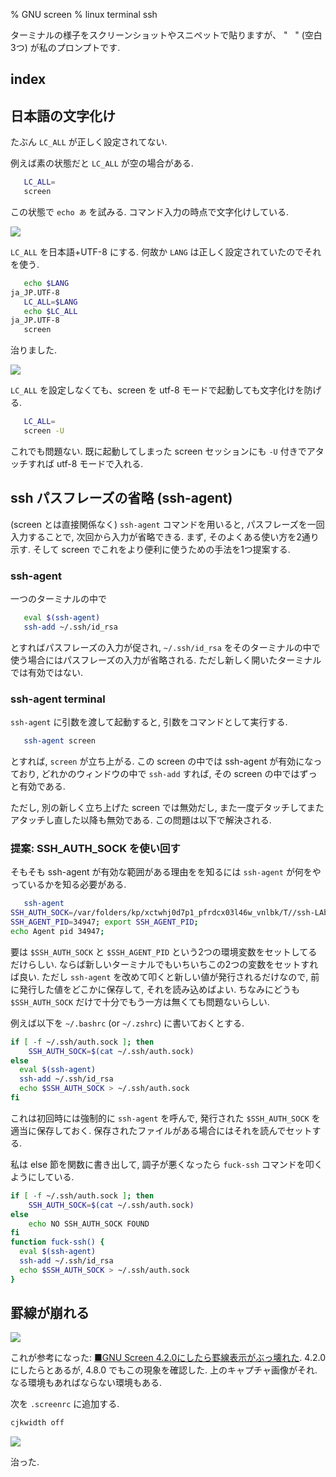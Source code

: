 % GNU screen
% linux terminal ssh

ターミナルの様子をスクリーンショットやスニペットで貼りますが、
"&nbsp;&nbsp;&nbsp;" (空白3つ) が私のプロンプトです.

## index

<div id='toc'></div>

## 日本語の文字化け

たぶん `LC_ALL` が正しく設定されてない.

例えば素の状態だと `LC_ALL` が空の場合がある.

```bash
   LC_ALL=
   screen
```

この状態で `echo あ` を試みる. コマンド入力の時点で文字化けしている.

![](https://i.imgur.com/kOJNNb5.png)

`LC_ALL` を日本語+UTF-8 にする.
何故か `LANG` は正しく設定されていたのでそれを使う.

```bash
   echo $LANG
ja_JP.UTF-8
   LC_ALL=$LANG
   echo $LC_ALL
ja_JP.UTF-8
   screen
```

治りました.

![](https://i.imgur.com/HKr3flc.png)

`LC_ALL` を設定しなくても、screen を utf-8 モードで起動しても文字化けを防げる.

```bash
   LC_ALL=
   screen -U
```

これでも問題ない. 既に起動してしまった screen セッションにも `-U` 付きでアタッチすれば utf-8 モードで入れる.

## ssh パスフレーズの省略 (ssh-agent)

(screen とは直接関係なく) `ssh-agent` コマンドを用いると, パスフレーズを一回入力することで,
次回から入力が省略できる.
まず, そのよくある使い方を2通り示す.
そして screen でこれをより便利に使うための手法を1つ提案する.

### ssh-agent

一つのターミナルの中で

```bash
   eval $(ssh-agent)
   ssh-add ~/.ssh/id_rsa
```

とすればパスフレーズの入力が促され, `~/.ssh/id_rsa` をそのターミナルの中で使う場合にはパスフレーズの入力が省略される.
ただし新しく開いたターミナルでは有効ではない.

### ssh-agent terminal

`ssh-agent` に引数を渡して起動すると, 引数をコマンドとして実行する.

```bash
   ssh-agent screen
```

とすれば, `screen` が立ち上がる.
この screen の中では ssh-agent が有効になっており,
どれかのウィンドウの中で `ssh-add` すれば, その screen の中ではずっと有効である.

ただし, 別の新しく立ち上げた screen では無効だし, また一度デタッチしてまたアタッチし直した以降も無効である.
この問題は以下で解決される.

### 提案: SSH_AUTH_SOCK を使い回す

そもそも ssh-agent が有効な範囲がある理由をを知るには `ssh-agent` が何をやっているかを知る必要がある.

```bash
   ssh-agent
SSH_AUTH_SOCK=/var/folders/kp/xctwhj0d7p1_pfrdcx03l46w_vnlbk/T//ssh-LAbAHJgJ4olH/agent.34946; export SSH_AUTH_SOCK;
SSH_AGENT_PID=34947; export SSH_AGENT_PID;
echo Agent pid 34947;
```

要は `$SSH_AUTH_SOCK` と `$SSH_AGENT_PID` という2つの環境変数をセットしてるだけらしい.
ならば新しいターミナルでもいちいちこの2つの変数をセットすれば良い.
ただし `ssh-agent` を改めて叩くと新しい値が発行されるだけなので, 前に発行した値をどこかに保存して, それを読み込めばよい.
ちなみにどうも `$SSH_AUTH_SOCK` だけで十分でもう一方は無くても問題ないらしい.

例えば以下を `~/.bashrc` (or `~/.zshrc`) に書いておくとする.

```bash
if [ -f ~/.ssh/auth.sock ]; then
    SSH_AUTH_SOCK=$(cat ~/.ssh/auth.sock)
else
  eval $(ssh-agent)
  ssh-add ~/.ssh/id_rsa
  echo $SSH_AUTH_SOCK > ~/.ssh/auth.sock
fi
```

これは初回時には強制的に `ssh-agent` を呼んで, 発行された `$SSH_AUTH_SOCK` を適当に保存しておく.
保存されたファイルがある場合にはそれを読んでセットする.

私は else 節を関数に書き出して,
調子が悪くなったら `fuck-ssh` コマンドを叩くようにしている.

```bash
if [ -f ~/.ssh/auth.sock ]; then
    SSH_AUTH_SOCK=$(cat ~/.ssh/auth.sock)
else
    echo NO SSH_AUTH_SOCK FOUND
fi
function fuck-ssh() {
  eval $(ssh-agent)
  ssh-add ~/.ssh/id_rsa
  echo $SSH_AUTH_SOCK > ~/.ssh/auth.sock
}
```

## 罫線が崩れる

![](https://i.imgur.com/jeD57jX.png)

これが参考になった: [■GNU Screen 4.2.0にしたら罫線表示がぶっ壊れた](https://anond.hatelabo.jp/20140512183601).
4.2.0 にしたらとあるが, 4.8.0 でもこの現象を確認した.
上のキャプチャ画像がそれ.
なる環境もあればならない環境もある.

次を `.screenrc` に追加する.

```bash
cjkwidth off
```

![](https://i.imgur.com/sA8JlRh.png)

治った.

